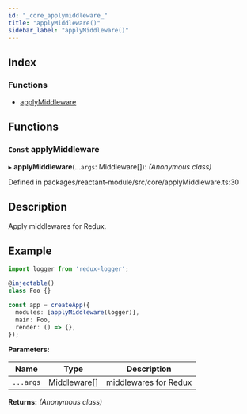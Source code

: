 ```yaml
---
id: "_core_applymiddleware_"
title: "applyMiddleware()"
sidebar_label: "applyMiddleware()"
---
```


## Index

### Functions

* [applyMiddleware](_core_applymiddleware_.md#const-applymiddleware)

## Functions

### `Const` applyMiddleware

▸ **applyMiddleware**(...`args`: Middleware[]): *(Anonymous class)*

Defined in packages/reactant-module/src/core/applyMiddleware.ts:30

## Description
Apply middlewares for Redux.

## Example

```ts
import logger from 'redux-logger';

@injectable()
class Foo {}

const app = createApp({
  modules: [applyMiddleware(logger)],
  main: Foo,
  render: () => {},
});
```

**Parameters:**

Name | Type | Description |
------ | ------ | ------ |
`...args` | Middleware[] | middlewares for Redux  |

**Returns:** *(Anonymous class)*
